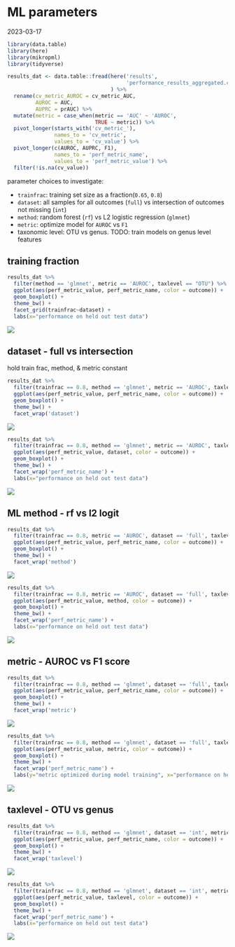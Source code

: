 ML parameters
================
2023-03-17

``` r
library(data.table)
library(here)
library(mikropml)
library(tidyverse)
```

``` r
results_dat <- data.table::fread(here('results', 
                                      'performance_results_aggregated.csv')
                                 ) %>% 
  rename(cv_metric_AUROC = cv_metric_AUC,
         AUROC = AUC,
         AUPRC = prAUC) %>% 
  mutate(metric = case_when(metric == 'AUC' ~ 'AUROC',
                            TRUE ~ metric)) %>% 
  pivot_longer(starts_with('cv_metric_'), 
               names_to = 'cv_metric', 
               values_to = 'cv_value') %>% 
  pivot_longer(c(AUROC, AUPRC, F1), 
               names_to = 'perf_metric_name',
               values_to = 'perf_metric_value') %>% 
  filter(!is.na(cv_value))
```

parameter choices to investigate:

- `trainfrac`: training set size as a fraction(`0.65`, `0.8`)
- `dataset`: all samples for all outcomes (`full`) vs intersection of
  outcomes not missing (`int`)
- `method`: random forest (`rf`) vs L2 logistic regression (`glmnet`)
- `metric`: optimize model for `AUROC` vs `F1`
- taxonomic level: OTU vs genus. TODO: train models on genus level
  features

## training fraction

``` r
results_dat %>% 
  filter(method == 'glmnet', metric == 'AUROC', taxlevel == "OTU") %>% 
  ggplot(aes(perf_metric_value, perf_metric_name, color = outcome)) +
  geom_boxplot() +
  theme_bw() +
  facet_grid(trainfrac~dataset) +
  labs(x="performance on held out test data")
```

![](figures/plot_trainfrac-1.png)<!-- -->

## dataset - full vs intersection

hold train frac, method, & metric constant

``` r
results_dat %>% 
  filter(trainfrac == 0.8, method == 'glmnet', metric == 'AUROC', taxlevel == "OTU") %>% 
  ggplot(aes(perf_metric_value, perf_metric_name, color = outcome)) +
  geom_boxplot() +
  theme_bw() +
  facet_wrap('dataset')
```

![](figures/plot_dataset-1.png)<!-- -->

``` r
results_dat %>% 
  filter(trainfrac == 0.8, method == 'glmnet', metric == 'AUROC', taxlevel == "OTU") %>% 
  ggplot(aes(perf_metric_value, dataset, color = outcome)) +
  geom_boxplot() +
  theme_bw() +
  facet_wrap('perf_metric_name') +
  labs(x="performance on held out test data")
```

![](figures/plot_dataset-2.png)<!-- -->

## ML method - rf vs l2 logit

``` r
results_dat %>% 
  filter(trainfrac == 0.8, metric == 'AUROC', dataset == 'full', taxlevel == "OTU") %>% 
  ggplot(aes(perf_metric_value, perf_metric_name, color = outcome)) +
  geom_boxplot() +
  theme_bw() +
  facet_wrap('method')
```

![](figures/plot_method-1.png)<!-- -->

``` r
results_dat %>% 
  filter(trainfrac == 0.8, metric == 'AUROC', dataset == 'full', taxlevel == "OTU") %>% 
  ggplot(aes(perf_metric_value, method, color = outcome)) +
  geom_boxplot() +
  theme_bw() +
  facet_wrap('perf_metric_name') +
  labs(x="performance on held out test data")
```

![](figures/plot_method-2.png)<!-- -->

## metric - AUROC vs F1 score

``` r
results_dat %>% 
  filter(trainfrac == 0.8, method == 'glmnet', dataset == 'full', taxlevel == "OTU") %>% 
  ggplot(aes(perf_metric_value, perf_metric_name, color = outcome)) +
  geom_boxplot() +
  theme_bw() +
  facet_wrap('metric')
```

![](figures/plot_metric-1.png)<!-- -->

``` r
results_dat %>% 
  filter(trainfrac == 0.8, method == 'glmnet', dataset == 'full', taxlevel == "OTU") %>% 
  ggplot(aes(perf_metric_value, metric, color = outcome)) +
  geom_boxplot() +
  theme_bw() +
  facet_wrap('perf_metric_name') +
  labs(y="metric optimized during model training", x="performance on held out test data")
```

![](figures/plot_metric-2.png)<!-- -->

## taxlevel - OTU vs genus

``` r
results_dat %>% 
  filter(trainfrac == 0.8, method == 'glmnet', dataset == 'int', metric == 'AUROC') %>% 
  ggplot(aes(perf_metric_value, perf_metric_name, color = outcome)) +
  geom_boxplot() +
  theme_bw() +
  facet_wrap('taxlevel')
```

![](figures/plot_taxlevel-1.png)<!-- -->

``` r
results_dat %>% 
  filter(trainfrac == 0.8, method == 'glmnet', dataset == 'int', metric == 'AUROC') %>% 
  ggplot(aes(perf_metric_value, taxlevel, color = outcome)) +
  geom_boxplot() +
  theme_bw() +
  facet_wrap('perf_metric_name') +
  labs(x="performance on held out test data")
```

![](figures/plot_taxlevel-2.png)<!-- -->
